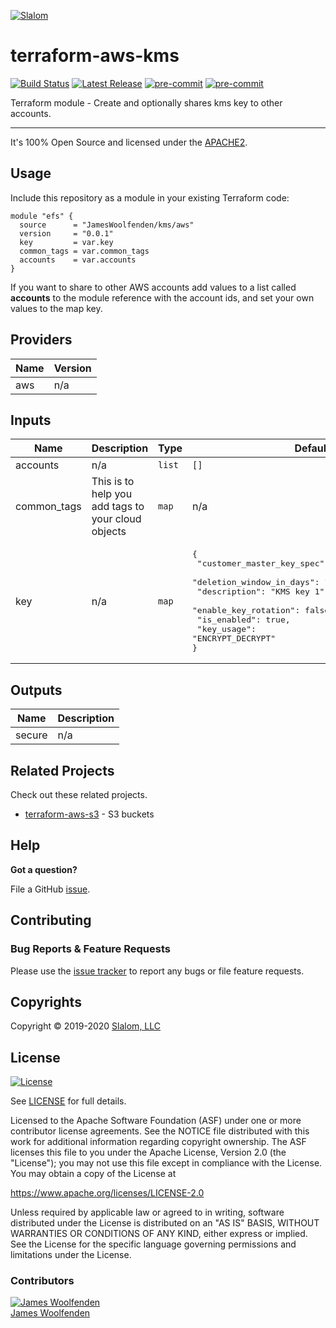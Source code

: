 [![Slalom][logo]](https://slalom.com)

# terraform-aws-kms

[![Build Status](https://github.com/JamesWoolfenden/terraform-aws-kms/workflows/Verify%20and%20Bump/badge.svg?branch=master)](https://github.com/JamesWoolfenden/terraform-aws-kms)
[![Latest Release](https://img.shields.io/github/release/JamesWoolfenden/terraform-aws-kms.svg)](https://github.com/JamesWoolfenden/terraform-aws-kms/releases/latest)
[![pre-commit](https://img.shields.io/badge/pre--commit-enabled-brightgreen?logo=pre-commit&logoColor=white)](https://github.com/pre-commit/pre-commit)
[![pre-commit](https://img.shields.io/badge/checkov-verified-brightgreen)](https://www.checkov.io/)

Terraform module - Create and optionally shares kms key to other accounts.

---

It's 100% Open Source and licensed under the [APACHE2](LICENSE).

## Usage

Include this repository as a module in your existing Terraform code:

```hcl
module "efs" {
  source      = "JamesWoolfenden/kms/aws"
  version     = "0.0.1"
  key         = var.key
  common_tags = var.common_tags
  accounts    = var.accounts
}
```

If you want to share to other AWS accounts add values to a list called **accounts** to the module reference with the account ids, and set your own values to the map key.

<!-- BEGINNING OF PRE-COMMIT-TERRAFORM DOCS HOOK -->
## Providers

| Name | Version |
|------|---------|
| aws | n/a |

## Inputs

| Name | Description | Type | Default | Required |
|------|-------------|------|---------|:-----:|
| accounts | n/a | `list` | `[]` | no |
| common\_tags | This is to help you add tags to your cloud objects | `map` | n/a | yes |
| key | n/a | `map` | <pre>{<br>  "customer_master_key_spec": "SYMMETRIC_DEFAULT",<br>  "deletion_window_in_days": 10,<br>  "description": "KMS key 1",<br>  "enable_key_rotation": false,<br>  "is_enabled": true,<br>  "key_usage": "ENCRYPT_DECRYPT"<br>}<br></pre> | no |

## Outputs

| Name | Description |
|------|-------------|
| secure | n/a |

<!-- END OF PRE-COMMIT-TERRAFORM DOCS HOOK -->

## Related Projects

Check out these related projects.

- [terraform-aws-s3](https://github.com/jameswoolfenden/terraform-aws-s3) - S3 buckets

## Help

**Got a question?**

File a GitHub [issue](https://github.com/JamesWoolfenden/terraform-aws-kms/issues).

## Contributing

### Bug Reports & Feature Requests

Please use the [issue tracker](https://github.com/JamesWoolfenden/terraform-aws-kms/issues) to report any bugs or file feature requests.

## Copyrights

Copyright © 2019-2020 [Slalom, LLC](https://slalom.com)

## License

[![License](https://img.shields.io/badge/License-Apache%202.0-blue.svg)](https://opensource.org/licenses/Apache-2.0)

See [LICENSE](LICENSE) for full details.

Licensed to the Apache Software Foundation (ASF) under one
or more contributor license agreements.  See the NOTICE file
distributed with this work for additional information
regarding copyright ownership.  The ASF licenses this file
to you under the Apache License, Version 2.0 (the
"License"); you may not use this file except in compliance
with the License.  You may obtain a copy of the License at

<https://www.apache.org/licenses/LICENSE-2.0>

Unless required by applicable law or agreed to in writing,
software distributed under the License is distributed on an
"AS IS" BASIS, WITHOUT WARRANTIES OR CONDITIONS OF ANY
KIND, either express or implied.  See the License for the
specific language governing permissions and limitations
under the License.

### Contributors

[![James Woolfenden][jameswoolfenden_avatar]][jameswoolfenden_homepage]<br/>[James Woolfenden][jameswoolfenden_homepage]

[jameswoolfenden_homepage]: https://github.com/jameswoolfenden
[jameswoolfenden_avatar]: https://github.com/jameswoolfenden.png?size=150
[logo]: https://gist.githubusercontent.com/JamesWoolfenden/5c457434351e9fe732ca22b78fdd7d5e/raw/15933294ae2b00f5dba6557d2be88f4b4da21201/slalom-logo.png
[website]: https://slalom.com
[github]: https://github.com/jameswoolfenden
[linkedin]: https://www.linkedin.com/company/slalom-consulting/
[twitter]: https://twitter.com/Slalom

[share_twitter]: https://twitter.com/intent/tweet/?text=terraform-aws-kms&url=https://github.com/JamesWoolfenden/terraform-aws-kms
[share_linkedin]: https://www.linkedin.com/shareArticle?mini=true&title=terraform-aws-kms&url=https://github.com/JamesWoolfenden/terraform-aws-kms
[share_reddit]: https://reddit.com/submit/?url=https://github.com/JamesWoolfenden/terraform-aws-kms
[share_facebook]: https://facebook.com/sharer/sharer.php?u=https://github.com/JamesWoolfenden/terraform-aws-kms
[share_email]: mailto:?subject=terraform-aws-kms&body=https://github.com/JamesWoolfenden/terraform-aws-kms

